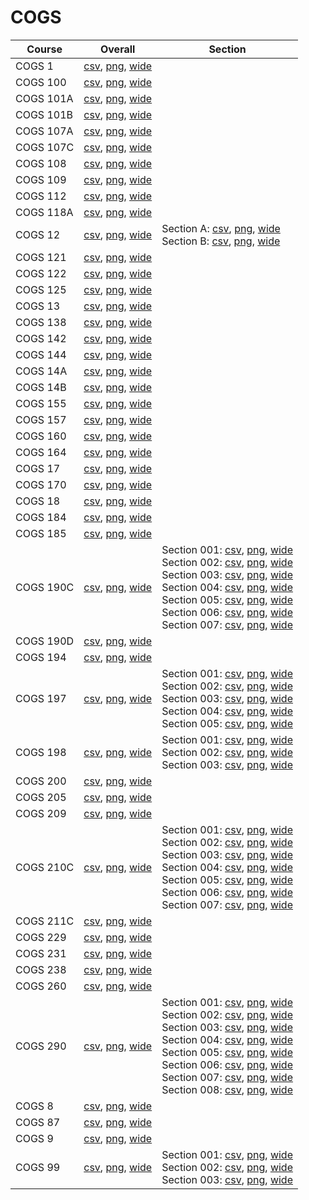 # COGS

| Course | Overall | Section |
| ------ | ------- | ------- |
| COGS 1 | [csv](https://github.com/UCSD-Historical-Enrollment-Data/2023Spring/blob/main/overall/COGS%201.csv), [png](https://raw.githubusercontent.com/UCSD-Historical-Enrollment-Data/2023Spring/main/plot_overall/COGS%201.png), [wide](https://raw.githubusercontent.com/UCSD-Historical-Enrollment-Data/2023Spring/main/plot_overall_wide/COGS%201.png) |  |
| COGS 100 | [csv](https://github.com/UCSD-Historical-Enrollment-Data/2023Spring/blob/main/overall/COGS%20100.csv), [png](https://raw.githubusercontent.com/UCSD-Historical-Enrollment-Data/2023Spring/main/plot_overall/COGS%20100.png), [wide](https://raw.githubusercontent.com/UCSD-Historical-Enrollment-Data/2023Spring/main/plot_overall_wide/COGS%20100.png) |  |
| COGS 101A | [csv](https://github.com/UCSD-Historical-Enrollment-Data/2023Spring/blob/main/overall/COGS%20101A.csv), [png](https://raw.githubusercontent.com/UCSD-Historical-Enrollment-Data/2023Spring/main/plot_overall/COGS%20101A.png), [wide](https://raw.githubusercontent.com/UCSD-Historical-Enrollment-Data/2023Spring/main/plot_overall_wide/COGS%20101A.png) |  |
| COGS 101B | [csv](https://github.com/UCSD-Historical-Enrollment-Data/2023Spring/blob/main/overall/COGS%20101B.csv), [png](https://raw.githubusercontent.com/UCSD-Historical-Enrollment-Data/2023Spring/main/plot_overall/COGS%20101B.png), [wide](https://raw.githubusercontent.com/UCSD-Historical-Enrollment-Data/2023Spring/main/plot_overall_wide/COGS%20101B.png) |  |
| COGS 107A | [csv](https://github.com/UCSD-Historical-Enrollment-Data/2023Spring/blob/main/overall/COGS%20107A.csv), [png](https://raw.githubusercontent.com/UCSD-Historical-Enrollment-Data/2023Spring/main/plot_overall/COGS%20107A.png), [wide](https://raw.githubusercontent.com/UCSD-Historical-Enrollment-Data/2023Spring/main/plot_overall_wide/COGS%20107A.png) |  |
| COGS 107C | [csv](https://github.com/UCSD-Historical-Enrollment-Data/2023Spring/blob/main/overall/COGS%20107C.csv), [png](https://raw.githubusercontent.com/UCSD-Historical-Enrollment-Data/2023Spring/main/plot_overall/COGS%20107C.png), [wide](https://raw.githubusercontent.com/UCSD-Historical-Enrollment-Data/2023Spring/main/plot_overall_wide/COGS%20107C.png) |  |
| COGS 108 | [csv](https://github.com/UCSD-Historical-Enrollment-Data/2023Spring/blob/main/overall/COGS%20108.csv), [png](https://raw.githubusercontent.com/UCSD-Historical-Enrollment-Data/2023Spring/main/plot_overall/COGS%20108.png), [wide](https://raw.githubusercontent.com/UCSD-Historical-Enrollment-Data/2023Spring/main/plot_overall_wide/COGS%20108.png) |  |
| COGS 109 | [csv](https://github.com/UCSD-Historical-Enrollment-Data/2023Spring/blob/main/overall/COGS%20109.csv), [png](https://raw.githubusercontent.com/UCSD-Historical-Enrollment-Data/2023Spring/main/plot_overall/COGS%20109.png), [wide](https://raw.githubusercontent.com/UCSD-Historical-Enrollment-Data/2023Spring/main/plot_overall_wide/COGS%20109.png) |  |
| COGS 112 | [csv](https://github.com/UCSD-Historical-Enrollment-Data/2023Spring/blob/main/overall/COGS%20112.csv), [png](https://raw.githubusercontent.com/UCSD-Historical-Enrollment-Data/2023Spring/main/plot_overall/COGS%20112.png), [wide](https://raw.githubusercontent.com/UCSD-Historical-Enrollment-Data/2023Spring/main/plot_overall_wide/COGS%20112.png) |  |
| COGS 118A | [csv](https://github.com/UCSD-Historical-Enrollment-Data/2023Spring/blob/main/overall/COGS%20118A.csv), [png](https://raw.githubusercontent.com/UCSD-Historical-Enrollment-Data/2023Spring/main/plot_overall/COGS%20118A.png), [wide](https://raw.githubusercontent.com/UCSD-Historical-Enrollment-Data/2023Spring/main/plot_overall_wide/COGS%20118A.png) |  |
| COGS 12 | [csv](https://github.com/UCSD-Historical-Enrollment-Data/2023Spring/blob/main/overall/COGS%2012.csv), [png](https://raw.githubusercontent.com/UCSD-Historical-Enrollment-Data/2023Spring/main/plot_overall/COGS%2012.png), [wide](https://raw.githubusercontent.com/UCSD-Historical-Enrollment-Data/2023Spring/main/plot_overall_wide/COGS%2012.png) | Section A: [csv](https://github.com/UCSD-Historical-Enrollment-Data/2023Spring/blob/main/section/COGS%2012_A.csv), [png](https://raw.githubusercontent.com/UCSD-Historical-Enrollment-Data/2023Spring/main/plot_section/COGS%2012_A.png), [wide](https://raw.githubusercontent.com/UCSD-Historical-Enrollment-Data/2023Spring/main/plot_section_wide/COGS%2012_A.png)<br>Section B: [csv](https://github.com/UCSD-Historical-Enrollment-Data/2023Spring/blob/main/section/COGS%2012_B.csv), [png](https://raw.githubusercontent.com/UCSD-Historical-Enrollment-Data/2023Spring/main/plot_section/COGS%2012_B.png), [wide](https://raw.githubusercontent.com/UCSD-Historical-Enrollment-Data/2023Spring/main/plot_section_wide/COGS%2012_B.png) |
| COGS 121 | [csv](https://github.com/UCSD-Historical-Enrollment-Data/2023Spring/blob/main/overall/COGS%20121.csv), [png](https://raw.githubusercontent.com/UCSD-Historical-Enrollment-Data/2023Spring/main/plot_overall/COGS%20121.png), [wide](https://raw.githubusercontent.com/UCSD-Historical-Enrollment-Data/2023Spring/main/plot_overall_wide/COGS%20121.png) |  |
| COGS 122 | [csv](https://github.com/UCSD-Historical-Enrollment-Data/2023Spring/blob/main/overall/COGS%20122.csv), [png](https://raw.githubusercontent.com/UCSD-Historical-Enrollment-Data/2023Spring/main/plot_overall/COGS%20122.png), [wide](https://raw.githubusercontent.com/UCSD-Historical-Enrollment-Data/2023Spring/main/plot_overall_wide/COGS%20122.png) |  |
| COGS 125 | [csv](https://github.com/UCSD-Historical-Enrollment-Data/2023Spring/blob/main/overall/COGS%20125.csv), [png](https://raw.githubusercontent.com/UCSD-Historical-Enrollment-Data/2023Spring/main/plot_overall/COGS%20125.png), [wide](https://raw.githubusercontent.com/UCSD-Historical-Enrollment-Data/2023Spring/main/plot_overall_wide/COGS%20125.png) |  |
| COGS 13 | [csv](https://github.com/UCSD-Historical-Enrollment-Data/2023Spring/blob/main/overall/COGS%2013.csv), [png](https://raw.githubusercontent.com/UCSD-Historical-Enrollment-Data/2023Spring/main/plot_overall/COGS%2013.png), [wide](https://raw.githubusercontent.com/UCSD-Historical-Enrollment-Data/2023Spring/main/plot_overall_wide/COGS%2013.png) |  |
| COGS 138 | [csv](https://github.com/UCSD-Historical-Enrollment-Data/2023Spring/blob/main/overall/COGS%20138.csv), [png](https://raw.githubusercontent.com/UCSD-Historical-Enrollment-Data/2023Spring/main/plot_overall/COGS%20138.png), [wide](https://raw.githubusercontent.com/UCSD-Historical-Enrollment-Data/2023Spring/main/plot_overall_wide/COGS%20138.png) |  |
| COGS 142 | [csv](https://github.com/UCSD-Historical-Enrollment-Data/2023Spring/blob/main/overall/COGS%20142.csv), [png](https://raw.githubusercontent.com/UCSD-Historical-Enrollment-Data/2023Spring/main/plot_overall/COGS%20142.png), [wide](https://raw.githubusercontent.com/UCSD-Historical-Enrollment-Data/2023Spring/main/plot_overall_wide/COGS%20142.png) |  |
| COGS 144 | [csv](https://github.com/UCSD-Historical-Enrollment-Data/2023Spring/blob/main/overall/COGS%20144.csv), [png](https://raw.githubusercontent.com/UCSD-Historical-Enrollment-Data/2023Spring/main/plot_overall/COGS%20144.png), [wide](https://raw.githubusercontent.com/UCSD-Historical-Enrollment-Data/2023Spring/main/plot_overall_wide/COGS%20144.png) |  |
| COGS 14A | [csv](https://github.com/UCSD-Historical-Enrollment-Data/2023Spring/blob/main/overall/COGS%2014A.csv), [png](https://raw.githubusercontent.com/UCSD-Historical-Enrollment-Data/2023Spring/main/plot_overall/COGS%2014A.png), [wide](https://raw.githubusercontent.com/UCSD-Historical-Enrollment-Data/2023Spring/main/plot_overall_wide/COGS%2014A.png) |  |
| COGS 14B | [csv](https://github.com/UCSD-Historical-Enrollment-Data/2023Spring/blob/main/overall/COGS%2014B.csv), [png](https://raw.githubusercontent.com/UCSD-Historical-Enrollment-Data/2023Spring/main/plot_overall/COGS%2014B.png), [wide](https://raw.githubusercontent.com/UCSD-Historical-Enrollment-Data/2023Spring/main/plot_overall_wide/COGS%2014B.png) |  |
| COGS 155 | [csv](https://github.com/UCSD-Historical-Enrollment-Data/2023Spring/blob/main/overall/COGS%20155.csv), [png](https://raw.githubusercontent.com/UCSD-Historical-Enrollment-Data/2023Spring/main/plot_overall/COGS%20155.png), [wide](https://raw.githubusercontent.com/UCSD-Historical-Enrollment-Data/2023Spring/main/plot_overall_wide/COGS%20155.png) |  |
| COGS 157 | [csv](https://github.com/UCSD-Historical-Enrollment-Data/2023Spring/blob/main/overall/COGS%20157.csv), [png](https://raw.githubusercontent.com/UCSD-Historical-Enrollment-Data/2023Spring/main/plot_overall/COGS%20157.png), [wide](https://raw.githubusercontent.com/UCSD-Historical-Enrollment-Data/2023Spring/main/plot_overall_wide/COGS%20157.png) |  |
| COGS 160 | [csv](https://github.com/UCSD-Historical-Enrollment-Data/2023Spring/blob/main/overall/COGS%20160.csv), [png](https://raw.githubusercontent.com/UCSD-Historical-Enrollment-Data/2023Spring/main/plot_overall/COGS%20160.png), [wide](https://raw.githubusercontent.com/UCSD-Historical-Enrollment-Data/2023Spring/main/plot_overall_wide/COGS%20160.png) |  |
| COGS 164 | [csv](https://github.com/UCSD-Historical-Enrollment-Data/2023Spring/blob/main/overall/COGS%20164.csv), [png](https://raw.githubusercontent.com/UCSD-Historical-Enrollment-Data/2023Spring/main/plot_overall/COGS%20164.png), [wide](https://raw.githubusercontent.com/UCSD-Historical-Enrollment-Data/2023Spring/main/plot_overall_wide/COGS%20164.png) |  |
| COGS 17 | [csv](https://github.com/UCSD-Historical-Enrollment-Data/2023Spring/blob/main/overall/COGS%2017.csv), [png](https://raw.githubusercontent.com/UCSD-Historical-Enrollment-Data/2023Spring/main/plot_overall/COGS%2017.png), [wide](https://raw.githubusercontent.com/UCSD-Historical-Enrollment-Data/2023Spring/main/plot_overall_wide/COGS%2017.png) |  |
| COGS 170 | [csv](https://github.com/UCSD-Historical-Enrollment-Data/2023Spring/blob/main/overall/COGS%20170.csv), [png](https://raw.githubusercontent.com/UCSD-Historical-Enrollment-Data/2023Spring/main/plot_overall/COGS%20170.png), [wide](https://raw.githubusercontent.com/UCSD-Historical-Enrollment-Data/2023Spring/main/plot_overall_wide/COGS%20170.png) |  |
| COGS 18 | [csv](https://github.com/UCSD-Historical-Enrollment-Data/2023Spring/blob/main/overall/COGS%2018.csv), [png](https://raw.githubusercontent.com/UCSD-Historical-Enrollment-Data/2023Spring/main/plot_overall/COGS%2018.png), [wide](https://raw.githubusercontent.com/UCSD-Historical-Enrollment-Data/2023Spring/main/plot_overall_wide/COGS%2018.png) |  |
| COGS 184 | [csv](https://github.com/UCSD-Historical-Enrollment-Data/2023Spring/blob/main/overall/COGS%20184.csv), [png](https://raw.githubusercontent.com/UCSD-Historical-Enrollment-Data/2023Spring/main/plot_overall/COGS%20184.png), [wide](https://raw.githubusercontent.com/UCSD-Historical-Enrollment-Data/2023Spring/main/plot_overall_wide/COGS%20184.png) |  |
| COGS 185 | [csv](https://github.com/UCSD-Historical-Enrollment-Data/2023Spring/blob/main/overall/COGS%20185.csv), [png](https://raw.githubusercontent.com/UCSD-Historical-Enrollment-Data/2023Spring/main/plot_overall/COGS%20185.png), [wide](https://raw.githubusercontent.com/UCSD-Historical-Enrollment-Data/2023Spring/main/plot_overall_wide/COGS%20185.png) |  |
| COGS 190C | [csv](https://github.com/UCSD-Historical-Enrollment-Data/2023Spring/blob/main/overall/COGS%20190C.csv), [png](https://raw.githubusercontent.com/UCSD-Historical-Enrollment-Data/2023Spring/main/plot_overall/COGS%20190C.png), [wide](https://raw.githubusercontent.com/UCSD-Historical-Enrollment-Data/2023Spring/main/plot_overall_wide/COGS%20190C.png) | Section 001: [csv](https://github.com/UCSD-Historical-Enrollment-Data/2023Spring/blob/main/section/COGS%20190C_001.csv), [png](https://raw.githubusercontent.com/UCSD-Historical-Enrollment-Data/2023Spring/main/plot_section/COGS%20190C_001.png), [wide](https://raw.githubusercontent.com/UCSD-Historical-Enrollment-Data/2023Spring/main/plot_section_wide/COGS%20190C_001.png)<br>Section 002: [csv](https://github.com/UCSD-Historical-Enrollment-Data/2023Spring/blob/main/section/COGS%20190C_002.csv), [png](https://raw.githubusercontent.com/UCSD-Historical-Enrollment-Data/2023Spring/main/plot_section/COGS%20190C_002.png), [wide](https://raw.githubusercontent.com/UCSD-Historical-Enrollment-Data/2023Spring/main/plot_section_wide/COGS%20190C_002.png)<br>Section 003: [csv](https://github.com/UCSD-Historical-Enrollment-Data/2023Spring/blob/main/section/COGS%20190C_003.csv), [png](https://raw.githubusercontent.com/UCSD-Historical-Enrollment-Data/2023Spring/main/plot_section/COGS%20190C_003.png), [wide](https://raw.githubusercontent.com/UCSD-Historical-Enrollment-Data/2023Spring/main/plot_section_wide/COGS%20190C_003.png)<br>Section 004: [csv](https://github.com/UCSD-Historical-Enrollment-Data/2023Spring/blob/main/section/COGS%20190C_004.csv), [png](https://raw.githubusercontent.com/UCSD-Historical-Enrollment-Data/2023Spring/main/plot_section/COGS%20190C_004.png), [wide](https://raw.githubusercontent.com/UCSD-Historical-Enrollment-Data/2023Spring/main/plot_section_wide/COGS%20190C_004.png)<br>Section 005: [csv](https://github.com/UCSD-Historical-Enrollment-Data/2023Spring/blob/main/section/COGS%20190C_005.csv), [png](https://raw.githubusercontent.com/UCSD-Historical-Enrollment-Data/2023Spring/main/plot_section/COGS%20190C_005.png), [wide](https://raw.githubusercontent.com/UCSD-Historical-Enrollment-Data/2023Spring/main/plot_section_wide/COGS%20190C_005.png)<br>Section 006: [csv](https://github.com/UCSD-Historical-Enrollment-Data/2023Spring/blob/main/section/COGS%20190C_006.csv), [png](https://raw.githubusercontent.com/UCSD-Historical-Enrollment-Data/2023Spring/main/plot_section/COGS%20190C_006.png), [wide](https://raw.githubusercontent.com/UCSD-Historical-Enrollment-Data/2023Spring/main/plot_section_wide/COGS%20190C_006.png)<br>Section 007: [csv](https://github.com/UCSD-Historical-Enrollment-Data/2023Spring/blob/main/section/COGS%20190C_007.csv), [png](https://raw.githubusercontent.com/UCSD-Historical-Enrollment-Data/2023Spring/main/plot_section/COGS%20190C_007.png), [wide](https://raw.githubusercontent.com/UCSD-Historical-Enrollment-Data/2023Spring/main/plot_section_wide/COGS%20190C_007.png) |
| COGS 190D | [csv](https://github.com/UCSD-Historical-Enrollment-Data/2023Spring/blob/main/overall/COGS%20190D.csv), [png](https://raw.githubusercontent.com/UCSD-Historical-Enrollment-Data/2023Spring/main/plot_overall/COGS%20190D.png), [wide](https://raw.githubusercontent.com/UCSD-Historical-Enrollment-Data/2023Spring/main/plot_overall_wide/COGS%20190D.png) |  |
| COGS 194 | [csv](https://github.com/UCSD-Historical-Enrollment-Data/2023Spring/blob/main/overall/COGS%20194.csv), [png](https://raw.githubusercontent.com/UCSD-Historical-Enrollment-Data/2023Spring/main/plot_overall/COGS%20194.png), [wide](https://raw.githubusercontent.com/UCSD-Historical-Enrollment-Data/2023Spring/main/plot_overall_wide/COGS%20194.png) |  |
| COGS 197 | [csv](https://github.com/UCSD-Historical-Enrollment-Data/2023Spring/blob/main/overall/COGS%20197.csv), [png](https://raw.githubusercontent.com/UCSD-Historical-Enrollment-Data/2023Spring/main/plot_overall/COGS%20197.png), [wide](https://raw.githubusercontent.com/UCSD-Historical-Enrollment-Data/2023Spring/main/plot_overall_wide/COGS%20197.png) | Section 001: [csv](https://github.com/UCSD-Historical-Enrollment-Data/2023Spring/blob/main/section/COGS%20197_001.csv), [png](https://raw.githubusercontent.com/UCSD-Historical-Enrollment-Data/2023Spring/main/plot_section/COGS%20197_001.png), [wide](https://raw.githubusercontent.com/UCSD-Historical-Enrollment-Data/2023Spring/main/plot_section_wide/COGS%20197_001.png)<br>Section 002: [csv](https://github.com/UCSD-Historical-Enrollment-Data/2023Spring/blob/main/section/COGS%20197_002.csv), [png](https://raw.githubusercontent.com/UCSD-Historical-Enrollment-Data/2023Spring/main/plot_section/COGS%20197_002.png), [wide](https://raw.githubusercontent.com/UCSD-Historical-Enrollment-Data/2023Spring/main/plot_section_wide/COGS%20197_002.png)<br>Section 003: [csv](https://github.com/UCSD-Historical-Enrollment-Data/2023Spring/blob/main/section/COGS%20197_003.csv), [png](https://raw.githubusercontent.com/UCSD-Historical-Enrollment-Data/2023Spring/main/plot_section/COGS%20197_003.png), [wide](https://raw.githubusercontent.com/UCSD-Historical-Enrollment-Data/2023Spring/main/plot_section_wide/COGS%20197_003.png)<br>Section 004: [csv](https://github.com/UCSD-Historical-Enrollment-Data/2023Spring/blob/main/section/COGS%20197_004.csv), [png](https://raw.githubusercontent.com/UCSD-Historical-Enrollment-Data/2023Spring/main/plot_section/COGS%20197_004.png), [wide](https://raw.githubusercontent.com/UCSD-Historical-Enrollment-Data/2023Spring/main/plot_section_wide/COGS%20197_004.png)<br>Section 005: [csv](https://github.com/UCSD-Historical-Enrollment-Data/2023Spring/blob/main/section/COGS%20197_005.csv), [png](https://raw.githubusercontent.com/UCSD-Historical-Enrollment-Data/2023Spring/main/plot_section/COGS%20197_005.png), [wide](https://raw.githubusercontent.com/UCSD-Historical-Enrollment-Data/2023Spring/main/plot_section_wide/COGS%20197_005.png) |
| COGS 198 | [csv](https://github.com/UCSD-Historical-Enrollment-Data/2023Spring/blob/main/overall/COGS%20198.csv), [png](https://raw.githubusercontent.com/UCSD-Historical-Enrollment-Data/2023Spring/main/plot_overall/COGS%20198.png), [wide](https://raw.githubusercontent.com/UCSD-Historical-Enrollment-Data/2023Spring/main/plot_overall_wide/COGS%20198.png) | Section 001: [csv](https://github.com/UCSD-Historical-Enrollment-Data/2023Spring/blob/main/section/COGS%20198_001.csv), [png](https://raw.githubusercontent.com/UCSD-Historical-Enrollment-Data/2023Spring/main/plot_section/COGS%20198_001.png), [wide](https://raw.githubusercontent.com/UCSD-Historical-Enrollment-Data/2023Spring/main/plot_section_wide/COGS%20198_001.png)<br>Section 002: [csv](https://github.com/UCSD-Historical-Enrollment-Data/2023Spring/blob/main/section/COGS%20198_002.csv), [png](https://raw.githubusercontent.com/UCSD-Historical-Enrollment-Data/2023Spring/main/plot_section/COGS%20198_002.png), [wide](https://raw.githubusercontent.com/UCSD-Historical-Enrollment-Data/2023Spring/main/plot_section_wide/COGS%20198_002.png)<br>Section 003: [csv](https://github.com/UCSD-Historical-Enrollment-Data/2023Spring/blob/main/section/COGS%20198_003.csv), [png](https://raw.githubusercontent.com/UCSD-Historical-Enrollment-Data/2023Spring/main/plot_section/COGS%20198_003.png), [wide](https://raw.githubusercontent.com/UCSD-Historical-Enrollment-Data/2023Spring/main/plot_section_wide/COGS%20198_003.png) |
| COGS 200 | [csv](https://github.com/UCSD-Historical-Enrollment-Data/2023Spring/blob/main/overall/COGS%20200.csv), [png](https://raw.githubusercontent.com/UCSD-Historical-Enrollment-Data/2023Spring/main/plot_overall/COGS%20200.png), [wide](https://raw.githubusercontent.com/UCSD-Historical-Enrollment-Data/2023Spring/main/plot_overall_wide/COGS%20200.png) |  |
| COGS 205 | [csv](https://github.com/UCSD-Historical-Enrollment-Data/2023Spring/blob/main/overall/COGS%20205.csv), [png](https://raw.githubusercontent.com/UCSD-Historical-Enrollment-Data/2023Spring/main/plot_overall/COGS%20205.png), [wide](https://raw.githubusercontent.com/UCSD-Historical-Enrollment-Data/2023Spring/main/plot_overall_wide/COGS%20205.png) |  |
| COGS 209 | [csv](https://github.com/UCSD-Historical-Enrollment-Data/2023Spring/blob/main/overall/COGS%20209.csv), [png](https://raw.githubusercontent.com/UCSD-Historical-Enrollment-Data/2023Spring/main/plot_overall/COGS%20209.png), [wide](https://raw.githubusercontent.com/UCSD-Historical-Enrollment-Data/2023Spring/main/plot_overall_wide/COGS%20209.png) |  |
| COGS 210C | [csv](https://github.com/UCSD-Historical-Enrollment-Data/2023Spring/blob/main/overall/COGS%20210C.csv), [png](https://raw.githubusercontent.com/UCSD-Historical-Enrollment-Data/2023Spring/main/plot_overall/COGS%20210C.png), [wide](https://raw.githubusercontent.com/UCSD-Historical-Enrollment-Data/2023Spring/main/plot_overall_wide/COGS%20210C.png) | Section 001: [csv](https://github.com/UCSD-Historical-Enrollment-Data/2023Spring/blob/main/section/COGS%20210C_001.csv), [png](https://raw.githubusercontent.com/UCSD-Historical-Enrollment-Data/2023Spring/main/plot_section/COGS%20210C_001.png), [wide](https://raw.githubusercontent.com/UCSD-Historical-Enrollment-Data/2023Spring/main/plot_section_wide/COGS%20210C_001.png)<br>Section 002: [csv](https://github.com/UCSD-Historical-Enrollment-Data/2023Spring/blob/main/section/COGS%20210C_002.csv), [png](https://raw.githubusercontent.com/UCSD-Historical-Enrollment-Data/2023Spring/main/plot_section/COGS%20210C_002.png), [wide](https://raw.githubusercontent.com/UCSD-Historical-Enrollment-Data/2023Spring/main/plot_section_wide/COGS%20210C_002.png)<br>Section 003: [csv](https://github.com/UCSD-Historical-Enrollment-Data/2023Spring/blob/main/section/COGS%20210C_003.csv), [png](https://raw.githubusercontent.com/UCSD-Historical-Enrollment-Data/2023Spring/main/plot_section/COGS%20210C_003.png), [wide](https://raw.githubusercontent.com/UCSD-Historical-Enrollment-Data/2023Spring/main/plot_section_wide/COGS%20210C_003.png)<br>Section 004: [csv](https://github.com/UCSD-Historical-Enrollment-Data/2023Spring/blob/main/section/COGS%20210C_004.csv), [png](https://raw.githubusercontent.com/UCSD-Historical-Enrollment-Data/2023Spring/main/plot_section/COGS%20210C_004.png), [wide](https://raw.githubusercontent.com/UCSD-Historical-Enrollment-Data/2023Spring/main/plot_section_wide/COGS%20210C_004.png)<br>Section 005: [csv](https://github.com/UCSD-Historical-Enrollment-Data/2023Spring/blob/main/section/COGS%20210C_005.csv), [png](https://raw.githubusercontent.com/UCSD-Historical-Enrollment-Data/2023Spring/main/plot_section/COGS%20210C_005.png), [wide](https://raw.githubusercontent.com/UCSD-Historical-Enrollment-Data/2023Spring/main/plot_section_wide/COGS%20210C_005.png)<br>Section 006: [csv](https://github.com/UCSD-Historical-Enrollment-Data/2023Spring/blob/main/section/COGS%20210C_006.csv), [png](https://raw.githubusercontent.com/UCSD-Historical-Enrollment-Data/2023Spring/main/plot_section/COGS%20210C_006.png), [wide](https://raw.githubusercontent.com/UCSD-Historical-Enrollment-Data/2023Spring/main/plot_section_wide/COGS%20210C_006.png)<br>Section 007: [csv](https://github.com/UCSD-Historical-Enrollment-Data/2023Spring/blob/main/section/COGS%20210C_007.csv), [png](https://raw.githubusercontent.com/UCSD-Historical-Enrollment-Data/2023Spring/main/plot_section/COGS%20210C_007.png), [wide](https://raw.githubusercontent.com/UCSD-Historical-Enrollment-Data/2023Spring/main/plot_section_wide/COGS%20210C_007.png) |
| COGS 211C | [csv](https://github.com/UCSD-Historical-Enrollment-Data/2023Spring/blob/main/overall/COGS%20211C.csv), [png](https://raw.githubusercontent.com/UCSD-Historical-Enrollment-Data/2023Spring/main/plot_overall/COGS%20211C.png), [wide](https://raw.githubusercontent.com/UCSD-Historical-Enrollment-Data/2023Spring/main/plot_overall_wide/COGS%20211C.png) |  |
| COGS 229 | [csv](https://github.com/UCSD-Historical-Enrollment-Data/2023Spring/blob/main/overall/COGS%20229.csv), [png](https://raw.githubusercontent.com/UCSD-Historical-Enrollment-Data/2023Spring/main/plot_overall/COGS%20229.png), [wide](https://raw.githubusercontent.com/UCSD-Historical-Enrollment-Data/2023Spring/main/plot_overall_wide/COGS%20229.png) |  |
| COGS 231 | [csv](https://github.com/UCSD-Historical-Enrollment-Data/2023Spring/blob/main/overall/COGS%20231.csv), [png](https://raw.githubusercontent.com/UCSD-Historical-Enrollment-Data/2023Spring/main/plot_overall/COGS%20231.png), [wide](https://raw.githubusercontent.com/UCSD-Historical-Enrollment-Data/2023Spring/main/plot_overall_wide/COGS%20231.png) |  |
| COGS 238 | [csv](https://github.com/UCSD-Historical-Enrollment-Data/2023Spring/blob/main/overall/COGS%20238.csv), [png](https://raw.githubusercontent.com/UCSD-Historical-Enrollment-Data/2023Spring/main/plot_overall/COGS%20238.png), [wide](https://raw.githubusercontent.com/UCSD-Historical-Enrollment-Data/2023Spring/main/plot_overall_wide/COGS%20238.png) |  |
| COGS 260 | [csv](https://github.com/UCSD-Historical-Enrollment-Data/2023Spring/blob/main/overall/COGS%20260.csv), [png](https://raw.githubusercontent.com/UCSD-Historical-Enrollment-Data/2023Spring/main/plot_overall/COGS%20260.png), [wide](https://raw.githubusercontent.com/UCSD-Historical-Enrollment-Data/2023Spring/main/plot_overall_wide/COGS%20260.png) |  |
| COGS 290 | [csv](https://github.com/UCSD-Historical-Enrollment-Data/2023Spring/blob/main/overall/COGS%20290.csv), [png](https://raw.githubusercontent.com/UCSD-Historical-Enrollment-Data/2023Spring/main/plot_overall/COGS%20290.png), [wide](https://raw.githubusercontent.com/UCSD-Historical-Enrollment-Data/2023Spring/main/plot_overall_wide/COGS%20290.png) | Section 001: [csv](https://github.com/UCSD-Historical-Enrollment-Data/2023Spring/blob/main/section/COGS%20290_001.csv), [png](https://raw.githubusercontent.com/UCSD-Historical-Enrollment-Data/2023Spring/main/plot_section/COGS%20290_001.png), [wide](https://raw.githubusercontent.com/UCSD-Historical-Enrollment-Data/2023Spring/main/plot_section_wide/COGS%20290_001.png)<br>Section 002: [csv](https://github.com/UCSD-Historical-Enrollment-Data/2023Spring/blob/main/section/COGS%20290_002.csv), [png](https://raw.githubusercontent.com/UCSD-Historical-Enrollment-Data/2023Spring/main/plot_section/COGS%20290_002.png), [wide](https://raw.githubusercontent.com/UCSD-Historical-Enrollment-Data/2023Spring/main/plot_section_wide/COGS%20290_002.png)<br>Section 003: [csv](https://github.com/UCSD-Historical-Enrollment-Data/2023Spring/blob/main/section/COGS%20290_003.csv), [png](https://raw.githubusercontent.com/UCSD-Historical-Enrollment-Data/2023Spring/main/plot_section/COGS%20290_003.png), [wide](https://raw.githubusercontent.com/UCSD-Historical-Enrollment-Data/2023Spring/main/plot_section_wide/COGS%20290_003.png)<br>Section 004: [csv](https://github.com/UCSD-Historical-Enrollment-Data/2023Spring/blob/main/section/COGS%20290_004.csv), [png](https://raw.githubusercontent.com/UCSD-Historical-Enrollment-Data/2023Spring/main/plot_section/COGS%20290_004.png), [wide](https://raw.githubusercontent.com/UCSD-Historical-Enrollment-Data/2023Spring/main/plot_section_wide/COGS%20290_004.png)<br>Section 005: [csv](https://github.com/UCSD-Historical-Enrollment-Data/2023Spring/blob/main/section/COGS%20290_005.csv), [png](https://raw.githubusercontent.com/UCSD-Historical-Enrollment-Data/2023Spring/main/plot_section/COGS%20290_005.png), [wide](https://raw.githubusercontent.com/UCSD-Historical-Enrollment-Data/2023Spring/main/plot_section_wide/COGS%20290_005.png)<br>Section 006: [csv](https://github.com/UCSD-Historical-Enrollment-Data/2023Spring/blob/main/section/COGS%20290_006.csv), [png](https://raw.githubusercontent.com/UCSD-Historical-Enrollment-Data/2023Spring/main/plot_section/COGS%20290_006.png), [wide](https://raw.githubusercontent.com/UCSD-Historical-Enrollment-Data/2023Spring/main/plot_section_wide/COGS%20290_006.png)<br>Section 007: [csv](https://github.com/UCSD-Historical-Enrollment-Data/2023Spring/blob/main/section/COGS%20290_007.csv), [png](https://raw.githubusercontent.com/UCSD-Historical-Enrollment-Data/2023Spring/main/plot_section/COGS%20290_007.png), [wide](https://raw.githubusercontent.com/UCSD-Historical-Enrollment-Data/2023Spring/main/plot_section_wide/COGS%20290_007.png)<br>Section 008: [csv](https://github.com/UCSD-Historical-Enrollment-Data/2023Spring/blob/main/section/COGS%20290_008.csv), [png](https://raw.githubusercontent.com/UCSD-Historical-Enrollment-Data/2023Spring/main/plot_section/COGS%20290_008.png), [wide](https://raw.githubusercontent.com/UCSD-Historical-Enrollment-Data/2023Spring/main/plot_section_wide/COGS%20290_008.png) |
| COGS 8 | [csv](https://github.com/UCSD-Historical-Enrollment-Data/2023Spring/blob/main/overall/COGS%208.csv), [png](https://raw.githubusercontent.com/UCSD-Historical-Enrollment-Data/2023Spring/main/plot_overall/COGS%208.png), [wide](https://raw.githubusercontent.com/UCSD-Historical-Enrollment-Data/2023Spring/main/plot_overall_wide/COGS%208.png) |  |
| COGS 87 | [csv](https://github.com/UCSD-Historical-Enrollment-Data/2023Spring/blob/main/overall/COGS%2087.csv), [png](https://raw.githubusercontent.com/UCSD-Historical-Enrollment-Data/2023Spring/main/plot_overall/COGS%2087.png), [wide](https://raw.githubusercontent.com/UCSD-Historical-Enrollment-Data/2023Spring/main/plot_overall_wide/COGS%2087.png) |  |
| COGS 9 | [csv](https://github.com/UCSD-Historical-Enrollment-Data/2023Spring/blob/main/overall/COGS%209.csv), [png](https://raw.githubusercontent.com/UCSD-Historical-Enrollment-Data/2023Spring/main/plot_overall/COGS%209.png), [wide](https://raw.githubusercontent.com/UCSD-Historical-Enrollment-Data/2023Spring/main/plot_overall_wide/COGS%209.png) |  |
| COGS 99 | [csv](https://github.com/UCSD-Historical-Enrollment-Data/2023Spring/blob/main/overall/COGS%2099.csv), [png](https://raw.githubusercontent.com/UCSD-Historical-Enrollment-Data/2023Spring/main/plot_overall/COGS%2099.png), [wide](https://raw.githubusercontent.com/UCSD-Historical-Enrollment-Data/2023Spring/main/plot_overall_wide/COGS%2099.png) | Section 001: [csv](https://github.com/UCSD-Historical-Enrollment-Data/2023Spring/blob/main/section/COGS%2099_001.csv), [png](https://raw.githubusercontent.com/UCSD-Historical-Enrollment-Data/2023Spring/main/plot_section/COGS%2099_001.png), [wide](https://raw.githubusercontent.com/UCSD-Historical-Enrollment-Data/2023Spring/main/plot_section_wide/COGS%2099_001.png)<br>Section 002: [csv](https://github.com/UCSD-Historical-Enrollment-Data/2023Spring/blob/main/section/COGS%2099_002.csv), [png](https://raw.githubusercontent.com/UCSD-Historical-Enrollment-Data/2023Spring/main/plot_section/COGS%2099_002.png), [wide](https://raw.githubusercontent.com/UCSD-Historical-Enrollment-Data/2023Spring/main/plot_section_wide/COGS%2099_002.png)<br>Section 003: [csv](https://github.com/UCSD-Historical-Enrollment-Data/2023Spring/blob/main/section/COGS%2099_003.csv), [png](https://raw.githubusercontent.com/UCSD-Historical-Enrollment-Data/2023Spring/main/plot_section/COGS%2099_003.png), [wide](https://raw.githubusercontent.com/UCSD-Historical-Enrollment-Data/2023Spring/main/plot_section_wide/COGS%2099_003.png) |
